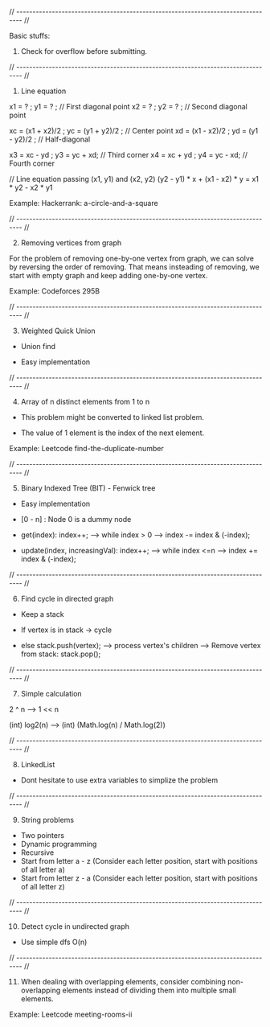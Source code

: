 // -------------------------------------------------------------------------------- //

Basic stuffs: 

1. Check for overflow before submitting.

// -------------------------------------------------------------------------------- //
1. Line equation

x1 = ?  ;  y1 = ? ;    // First diagonal point
x2 = ?  ;  y2 = ? ;    // Second diagonal point

xc = (x1 + x2)/2  ;  yc = (y1 + y2)/2  ;    // Center point
xd = (x1 - x2)/2  ;  yd = (y1 - y2)/2  ;    // Half-diagonal

x3 = xc - yd  ;  y3 = yc + xd;    // Third corner
x4 = xc + yd  ;  y4 = yc - xd;    // Fourth corner

// Line equation passing (x1, y1) and (x2, y2)
(y2 - y1) * x + (x1 - x2) * y = x1 * y2 - x2 * y1

Example: Hackerrank: a-circle-and-a-square

// -------------------------------------------------------------------------------- //

2. Removing vertices from graph

For the problem of removing one-by-one vertex from graph, we can solve by reversing the order of removing. That means insteading of removing, we start with empty graph and keep adding one-by-one vertex.

Example: Codeforces 295B

// -------------------------------------------------------------------------------- //

3. Weighted Quick Union

- Union find

- Easy implementation

// -------------------------------------------------------------------------------- //

4. Array of n distinct elements from 1 to n

- This problem might be converted to linked list problem.

- The value of 1 element is the index of the next element.

Example: Leetcode find-the-duplicate-number

// -------------------------------------------------------------------------------- //

5. Binary Indexed Tree (BIT) - Fenwick tree

- Easy implementation

- [0 - n] : Node 0 is a dummy node

- get(index): index++; --> while index > 0 --> index -= index & (-index);

- update(index, increasingVal): index++; --> while index <=n --> index += index & (-index);

// -------------------------------------------------------------------------------- //

6. Find cycle in directed graph

- Keep a stack

- If vertex is in stack -> cycle

- else stack.push(vertex); --> process vertex's children --> Remove vertex from stack: stack.pop();

// -------------------------------------------------------------------------------- //

7. Simple calculation

2 ^ n --> 1 << n

(int) log2(n) --> (int) (Math.log(n) / Math.log(2))

// -------------------------------------------------------------------------------- //

8. LinkedList

- Dont hesitate to use extra variables to simplize the problem

// -------------------------------------------------------------------------------- //

9. String problems

- Two pointers
- Dynamic programming
- Recursive
- Start from letter a - z (Consider each letter position, start with positions of all letter a)
- Start from letter z - a (Consider each letter position, start with positions of all letter z)

// -------------------------------------------------------------------------------- //

10. Detect cycle in undirected graph

- Use simple dfs O(n)

// -------------------------------------------------------------------------------- //

11. When dealing with overlapping elements, consider combining non-overlapping elements instead of dividing them into multiple small elements.

Example: Leetcode meeting-rooms-ii

